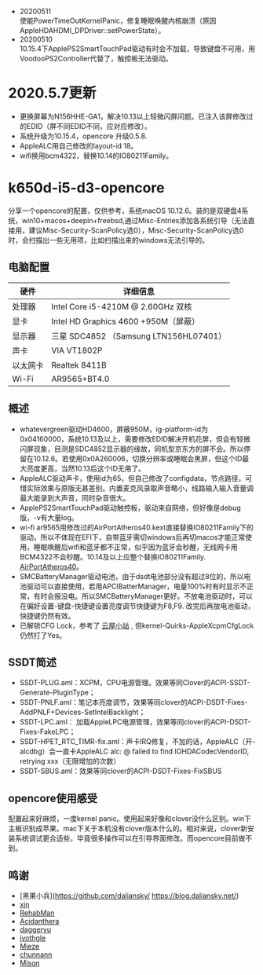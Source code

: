 - 20200511   
使能PowerTimeOutKernelPanic，修复睡眠唤醒内核崩溃（原因AppleHDAHDMI_DPDriver::setPowerState）。
- 20200510    
10.15.4下ApplePS2SmartTouchPad驱动有时会不加载，导致键盘不可用，用VoodooPS2Controller代替了，触控板无法驱动。

# 2020.5.7更新
- 更换屏幕为N156HHE-GA1，解决10.13以上轻微闪屏问题。已注入该屏修改过的EDID（屏不同EDID不同，应对应修改）。
- 系统升级为10.15.4，opencore 升级0.5.8. 
- AppleALC用自己修改的layout-id 18。
- wifi换用bcm4322，替换10.14的IO80211Family。

# k650d-i5-d3-opencore

分享一个opencore的配置，仅供参考，系统macOS 10.12.6。装的是双硬盘4系统，win10+macos+deepin+freebsd,通过Misc-Entries添加各系统引导（无法直接用，建议Misc-Security-ScanPolicy选0），Misc-Security-ScanPolicy选0时，会扫描出一些无用项，比如扫描出来的windows无法引导的。

## 电脑配置

| 硬件    | 详细信息                           |
| -------- | ---------------------------------- |
| 处理器   | Intel Core i5-4210M @ 2.60GHz 双核 |
| 显卡     | Intel HD Graphics 4600 +950M（屏蔽）   |
| 显示器   | 三星 SDC4852 （Samsung LTN156HL07401）   |
| 声卡     | VIA VT1802P          |
| 以太网卡  | Realtek 8411B     |
| Wi-Fi   | AR9565+BT4.0    |



## 概述

- whatevergreen驱动HD4600，屏蔽950M，ig-platform-id为0x04160000，系统10.13及以上，需要修改EDID解决开机花屏，但会有轻微闪屏现象，目测是SDC4852显示器的缘故，同机型京东方的屏不会。所以停留在10.12.6。若使用0x0A260006，切换分辨率或睡眠会黑屏，但这个ID最大亮度更高，当然10.13后这个ID无用了。
- AppleALC驱动声卡，使用id为65，但自己修改了configdata，节点路径，可惜实际效果与原版无甚差别。内置麦克风录取声音略小，线路输入输入音量调最大能录到大声音，同时杂音很大。
- ApplePS2SmartTouchPad驱动触控板，驱动来自网络，但好像是debug版，-v有大量log。
- wi-fi ar9565用修改过的AirPortAtheros40.kext直接替换IO80211Family下的驱动，所以不体现在EFI下，自带蓝牙需切windows后再切macos才能正常使用，睡眠唤醒后wifi和蓝牙都不正常，似乎因为蓝牙会秒醒，无线网卡用BCM4322不会秒醒。10.14及以上应整个替换IO80211Family. [AirPortAtheros40](https://www.insanelymac.com/forum/topic/312045-atheros-wireless-driver-os-x-101112-for-unsupported-cards/?do=findComment&comment=2509900)。
- SMCBatteryManager驱动电池，由于dsdt电池部分没有超过8位的，所以电池驱动可以直接使用，若用APCIBatterManager，电量100%时有时显示不正常，有时会报没电。所以SMCBatteryManager更好。不放电池驱动时，可以在偏好设置-键盘-快捷键设置亮度调节快捷键为F8,F9. 改完后再放电池驱动，快捷键仍然有效。
- 已解锁CFG Lock，参考了 [云屋小站](https://www.misonsky.cn/115.html) , 但kernel-Quirks-AppleXcpmCfgLock仍然打了Yes。


## SSDT简述

- SSDT-PLUG.aml：XCPM，CPU电源管理。效果等同Clover的ACPI-SSDT-Generate-PluginType；
- SSDT-PNLF.aml：笔记本亮度调节，效果等同clover的ACPI-DSDT-Fixes-AddPNLF+Devices-SetIntelBacklight；
- SSDT-LPC.aml： 加载AppleLPC电源管理，效果等同clover的ACPI-DSDT-Fixes-FakeLPC；
- SSDT-HPET_RTC_TIMR-fix.aml：声卡IRQ修复，不加的话，AppleALC（开-alcdbg）会一直卡AppleALC       alc: @ failed to find IOHDACodecVendorID, retrying xxx（无限增加的次数）
- SSDT-SBUS.aml：效果等同clover的ACPI-DSDT-Fixes-FixSBUS


## opencore使用感受

配置起来好麻烦，一度kernel panic。使用起来好像和clover没什么区别。win下主板识别成苹果。mac下关于本机没有clover版本什么的。相对来说，clover新安装系统调试更合适些，毕竟很多操作可以在引导界面修改。而opencore目前做不到。


## 鸣谢

- [黑果小兵](https://github.com/daliansky/  https://blog.daliansky.net/)
- [xjn](https://blog.xjn819.com/?author=1)
- [RehabMan](https://github.com/RehabMan)
- [Acidanthera](https://github.com/acidanthera)
- [daggeryu](https://github.com/daggeryu)
- [ivothgle](https://github.com/ivothgle/)
- [Mieze](https://github.com/Mieze/RTL8111_driver_for_OS_X)
- [chunnann](https://www.insanelymac.com/forum/topic/312045-atheros-wireless-driver-os-x-101112-for-unsupported-cards/?do=findComment&comment=2509900)
- [Mison](https://www.misonsky.cn/115.html)
